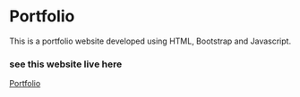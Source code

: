 # Portfolio

This is a portfolio website developed using HTML, Bootstrap and Javascript.

### see this website live here
[Portfolio](https://shubh045.github.io/Portfolio/MyPortfolio/)
